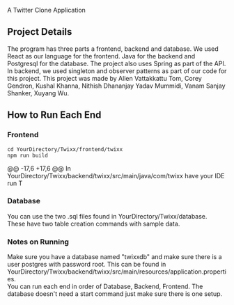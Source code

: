 A Twitter Clone Application

## Project Details
The program has three parts a frontend, backend and database. We used React as our language for the frontend. Java for the backend and Postgresql for the database. The project also uses Spring as part of the API. In backend, we used singleton and observer patterns as part of our code for this project. This project was made by Allen Vattakkattu Tom, Corey Gendron, Kushal Khanna, Nithish Dhananjay Yadav Mummidi, Vanam Sanjay Shanker, Xuyang Wu. 


## How to Run Each End
### Frontend
    cd YourDirectory/Twixx/frontend/twixx
    npm run build
@@ -17,6 +17,6 @@ In YourDirectory/Twixx/backend/twixx/src/main/java/com/twixx have your IDE run T
### Database
You can use the two .sql files found in YourDirectory/Twixx/database. These have two table creation commands with sample data.

### Notes on Running 
Make sure you have a database named "twixxdb" and make sure there is a user postgres with password root. This can be found in YourDirectory/Twixx/backend/twixx/src/main/resources/application.properties. <br/>
You can run each end in order of Database, Backend, Frontend. The database doesn't need a start command just make sure there is one setup. 